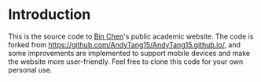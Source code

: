 # Introduction
This is the source code to [Bin Chen](https://binchen2021.github.io/)'s public academic website. The code is forked from https://github.com/AndyTang15/AndyTang15.github.io/, and some improvements are implemented to support mobile devices and make the website more user-friendly. Feel free to clone this code for your own personal use.